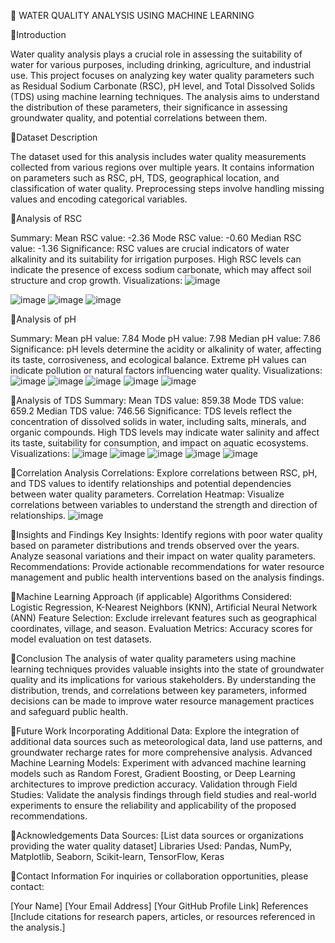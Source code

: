 🚀 WATER QUALITY ANALYSIS USING MACHINE LEARNING


📌Introduction

Water quality analysis plays a crucial role in assessing the suitability of water for various purposes, including drinking, agriculture, and industrial use. This project focuses on analyzing key water quality parameters such as Residual Sodium Carbonate (RSC), pH level, and Total Dissolved Solids (TDS) using machine learning techniques. The analysis aims to understand the distribution of these parameters, their significance in assessing groundwater quality, and potential correlations between them.

📌Dataset Description

The dataset used for this analysis includes water quality measurements collected from various regions over multiple years. It contains information on parameters such as RSC, pH, TDS, geographical location, and classification of water quality. Preprocessing steps involve handling missing values and encoding categorical variables.

📌Analysis of RSC

Summary:
Mean RSC value: -2.36
Mode RSC value: -0.60
Median RSC value: -1.36
Significance: RSC values are crucial indicators of water alkalinity and its suitability for irrigation purposes. High RSC levels can indicate the presence of excess sodium carbonate, which may affect soil structure and crop growth.
Visualizations:
![image](https://github.com/Prakriti2901/Water-Quality/assets/122342001/f8406918-5c8a-453e-916e-b4e34f1355af)

![image](https://github.com/Prakriti2901/Water-Quality/assets/122342001/6b4b2b95-2c96-4424-a562-edf9a2946b4b)
![image](https://github.com/Prakriti2901/Water-Quality/assets/122342001/b73d8419-b5c1-4b81-a8bf-308ee41341b8)
![image](https://github.com/Prakriti2901/Water-Quality/assets/122342001/2143c19c-8b42-4655-8403-fdc200af0c5c)




📌Analysis of pH

Summary:
Mean pH value: 7.84
Mode pH value: 7.98
Median pH value: 7.86
Significance: pH levels determine the acidity or alkalinity of water, affecting its taste, corrosiveness, and ecological balance. Extreme pH values can indicate pollution or natural factors influencing water quality.
Visualizations:
![image](https://github.com/Prakriti2901/Water-Quality/assets/122342001/8937428a-3d09-4fcd-ac0b-ec981af4913e)
![image](https://github.com/Prakriti2901/Water-Quality/assets/122342001/2225d8de-5d11-4076-b546-479df70a1197)
![image](https://github.com/Prakriti2901/Water-Quality/assets/122342001/913c29bf-1f04-4186-8b7f-c774613a2c9a)
![image](https://github.com/Prakriti2901/Water-Quality/assets/122342001/8c091d6d-87cb-42f1-aabc-ccc5a062c2b1)
![image](https://github.com/Prakriti2901/Water-Quality/assets/122342001/ee7767a7-25c8-4cad-8d8a-dcfb2f51a276)






📌Analysis of TDS
Summary:
Mean TDS value: 859.38
Mode TDS value: 659.2
Median TDS value: 746.56
Significance: TDS levels reflect the concentration of dissolved solids in water, including salts, minerals, and organic compounds. High TDS levels may indicate water salinity and affect its taste, suitability for consumption, and impact on aquatic ecosystems.
Visualizations:
![image](https://github.com/Prakriti2901/Water-Quality/assets/122342001/23baadbe-75a2-4db8-9ee9-783c106aee10)
![image](https://github.com/Prakriti2901/Water-Quality/assets/122342001/6e5bde89-5a36-4285-9ca2-b02f0c9306e7)
![image](https://github.com/Prakriti2901/Water-Quality/assets/122342001/d38b015d-77e3-49c1-9a31-decedabe33dc)
![image](https://github.com/Prakriti2901/Water-Quality/assets/122342001/9b5cdee5-6b70-4e2a-9dce-622b187fe27f)
![image](https://github.com/Prakriti2901/Water-Quality/assets/122342001/7f30d378-1c96-42d9-90bf-78e59bb55f43)






📌Correlation Analysis
Correlations:
Explore correlations between RSC, pH, and TDS values to identify relationships and potential dependencies between water quality parameters.
Correlation Heatmap: Visualize correlations between variables to understand the strength and direction of relationships.
![image](https://github.com/Prakriti2901/Water-Quality/assets/122342001/114ee1dc-b28b-45ec-abe3-1429feaa3aef)


📌Insights and Findings
Key Insights:
Identify regions with poor water quality based on parameter distributions and trends observed over the years.
Analyze seasonal variations and their impact on water quality parameters.
Recommendations: Provide actionable recommendations for water resource management and public health interventions based on the analysis findings.

📌Machine Learning Approach (if applicable)
Algorithms Considered: Logistic Regression, K-Nearest Neighbors (KNN), Artificial Neural Network (ANN)
Feature Selection: Exclude irrelevant features such as geographical coordinates, village, and season.
Evaluation Metrics: Accuracy scores for model evaluation on test datasets.

📌Conclusion
The analysis of water quality parameters using machine learning techniques provides valuable insights into the state of groundwater quality and its implications for various stakeholders. By understanding the distribution, trends, and correlations between key parameters, informed decisions can be made to improve water resource management practices and safeguard public health.

📌Future Work
Incorporating Additional Data: Explore the integration of additional data sources such as meteorological data, land use patterns, and groundwater recharge rates for more comprehensive analysis.
Advanced Machine Learning Models: Experiment with advanced machine learning models such as Random Forest, Gradient Boosting, or Deep Learning architectures to improve prediction accuracy.
Validation through Field Studies: Validate the analysis findings through field studies and real-world experiments to ensure the reliability and applicability of the proposed recommendations.

📌Acknowledgements
Data Sources: [List data sources or organizations providing the water quality dataset]
Libraries Used: Pandas, NumPy, Matplotlib, Seaborn, Scikit-learn, TensorFlow, Keras

📌Contact Information
For inquiries or collaboration opportunities, please contact:

[Your Name]
[Your Email Address]
[Your GitHub Profile Link]
References
[Include citations for research papers, articles, or resources referenced in the analysis.]

